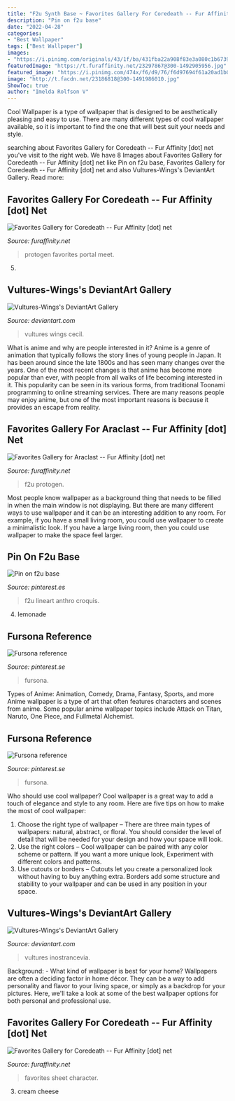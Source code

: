 ```yaml
---
title: "F2u Synth Base ~ Favorites Gallery For Coredeath -- Fur Affinity [dot] Net"
description: "Pin on f2u base"
date: "2022-04-28"
categories:
- "Best Wallpaper"
tags: ["Best Wallpaper"]
images:
- "https://i.pinimg.com/originals/43/1f/ba/431fba22a908f83e3a080c1b6739c154.png"
featuredImage: "https://t.furaffinity.net/23297867@300-1492905956.jpg"
featured_image: "https://i.pinimg.com/474x/f6/d9/76/f6d97694f61a20ad1b079b9b86a94909.jpg"
image: "http://t.facdn.net/23186818@300-1491986010.jpg"
ShowToc: true
author: "Imelda Rolfson V"
---
```



Cool Wallpaper is a type of wallpaper that is designed to be aesthetically pleasing and easy to use. There are many different types of cool wallpaper available, so it is important to find the one that will best suit your needs and style.

	

		
searching about Favorites Gallery for Coredeath -- Fur Affinity [dot] net you've visit to the right web. We have 8 Images about Favorites Gallery for Coredeath -- Fur Affinity [dot] net like Pin on f2u base, Favorites Gallery for Coredeath -- Fur Affinity [dot] net and also Vultures-Wings&#039;s DeviantArt Gallery. Read more:
		
    
## Favorites Gallery For Coredeath -- Fur Affinity [dot] Net

<img loading=lazy src="http://t.facdn.net/23186818@300-1491986010.jpg" onerror="this.onerror=null;this.src='https://tse2.mm.bing.net/th?id=OIP.MnjSJMyHt0sbGuXMJTfGwAAAAA&amp;pid=15.1';" alt="Favorites Gallery for Coredeath -- Fur Affinity [dot] net">

_Source: furaffinity.net_

>protogen favorites portal meet. 

	

5.

    
## Vultures-Wings&#039;s DeviantArt Gallery

<img loading=lazy src="https://t00.deviantart.net/O70JGzraAatV21JqSioSghHU-TE=/500x250/filters:fixed_height(100,100):origin()/pre00/ed52/th/pre/i/2019/040/c/5/cecil_by_vultures_wings-dczcp0m.png" onerror="this.onerror=null;this.src='https://tse4.mm.bing.net/th?id=OIP.cNkMhMWyZTJaivkVnV-qLAAAAA&amp;pid=15.1';" alt="Vultures-Wings&#039;s DeviantArt Gallery">

_Source: deviantart.com_

>vultures wings cecil. 

	

What is anime and why are people interested in it?
Anime is a genre of animation that typically follows the story lines of young people in Japan. It has been around since the late 1800s and has seen many changes over the years. One of the most recent changes is that anime has become more popular than ever, with people from all walks of life becoming interested in it. This popularity can be seen in its various forms, from traditional Toonami programming to online streaming services. There are many reasons people may enjoy anime, but one of the most important reasons is because it provides an escape from reality.

    
## Favorites Gallery For Araclast -- Fur Affinity [dot] Net

<img loading=lazy src="https://t.furaffinity.net/23297867@300-1492905956.jpg" onerror="this.onerror=null;this.src='https://tse4.mm.bing.net/th?id=OIP.UVwM8OPcGyYuTyzI7wv6pAAAAA&amp;pid=15.1';" alt="Favorites Gallery for Araclast -- Fur Affinity [dot] net">

_Source: furaffinity.net_

>f2u protogen. 

	

Most people know wallpaper as a background thing that needs to be filled in when the main window is not displaying. But there are many different ways to use wallpaper and it can be an interesting addition to any room. For example, if you have a small living room, you could use wallpaper to create a minimalistic look. If you have a large living room, then you could use wallpaper to make the space feel larger.

    
## Pin On F2u Base

<img loading=lazy src="https://i.pinimg.com/originals/43/1f/ba/431fba22a908f83e3a080c1b6739c154.png" onerror="this.onerror=null;this.src='https://tse4.mm.bing.net/th?id=OIP.agAEOkf03rNUWEHgg8MZmwHaE8&amp;pid=15.1';" alt="Pin on f2u base">

_Source: pinterest.es_

>f2u lineart anthro croquis. 

	

4. lemonade 

    
## Fursona Reference

<img loading=lazy src="https://i.pinimg.com/474x/d1/11/f5/d111f554596efb1422b27af12873d666.jpg" onerror="this.onerror=null;this.src='https://tse3.mm.bing.net/th?id=OIP.JjyanVlJ4n0u2b9x-GVn4QAAAA&amp;pid=15.1';" alt="Fursona reference">

_Source: pinterest.se_

>fursona. 

	

Types of Anime: Animation, Comedy, Drama, Fantasy, Sports, and more
Anime wallpaper is a type of art that often features characters and scenes from anime. Some popular anime wallpaper topics include Attack on Titan, Naruto, One Piece, and Fullmetal Alchemist.

    
## Fursona Reference

<img loading=lazy src="https://i.pinimg.com/474x/f6/d9/76/f6d97694f61a20ad1b079b9b86a94909.jpg" onerror="this.onerror=null;this.src='https://tse3.mm.bing.net/th?id=OIP.YkXGN8O6NVbFM2ArxxpZgAAAAA&amp;pid=15.1';" alt="Fursona reference">

_Source: pinterest.se_

>fursona. 

	

Who should use cool wallpaper?
Cool wallpaper is a great way to add a touch of elegance and style to any room. Here are five tips on how to make the most of cool wallpaper: 
1) Choose the right type of wallpaper – There are three main types of wallpapers: natural, abstract, or floral. You should consider the level of detail that will be needed for your design and how your space will look. 
2) Use the right colors – Cool wallpaper can be paired with any color scheme or pattern. If you want a more unique look, Experiment with different colors and patterns. 
3) Use cutouts or borders – Cutouts let you create a personalized look without having to buy anything extra. Borders add some structure and stability to your wallpaper and can be used in any position in your space.

    
## Vultures-Wings&#039;s DeviantArt Gallery

<img loading=lazy src="https://images-wixmp-ed30a86b8c4ca887773594c2.wixmp.com/intermediary/f/5f18b1e9-d0d1-4e3e-a8ca-7c840da759cd/dczckur-5cb802ab-04b4-4d22-84da-faec54e3c32c.jpg/v1/fill/w_262,h_250,q_70,strp/inostrancevia_by_vultures_wings_dczckur-250t.jpg" onerror="this.onerror=null;this.src='https://tse2.mm.bing.net/th?id=OIP.SHPJLg0_WBQHafrRe5NMbwAAAA&amp;pid=15.1';" alt="Vultures-Wings&#039;s DeviantArt Gallery">

_Source: deviantart.com_

>vultures inostrancevia. 

	

Background: - What kind of wallpaper is best for your home?
Wallpapers are often a deciding factor in home décor. They can be a way to add personality and flavor to your living space, or simply as a backdrop for your pictures. Here, we'll take a look at some of the best wallpaper options for both personal and professional use.

    
## Favorites Gallery For Coredeath -- Fur Affinity [dot] Net

<img loading=lazy src="http://t.facdn.net/30319532@400-1549125463.jpg" onerror="this.onerror=null;this.src='https://tse3.mm.bing.net/th?id=OIP.pkWCAEMhUzM7-TwSjOndQwAAAA&amp;pid=15.1';" alt="Favorites Gallery for Coredeath -- Fur Affinity [dot] net">

_Source: furaffinity.net_

>favorites sheet character. 

	

3. cream cheese 


